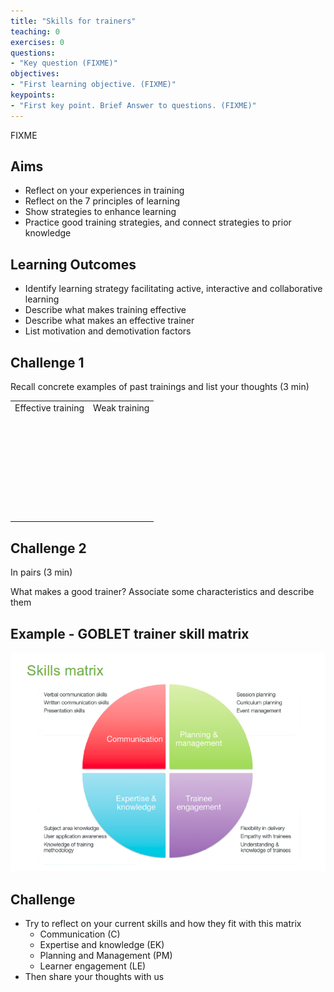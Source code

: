 ```yaml
---
title: "Skills for trainers"
teaching: 0
exercises: 0
questions:
- "Key question (FIXME)"
objectives:
- "First learning objective. (FIXME)"
keypoints:
- "First key point. Brief Answer to questions. (FIXME)"
---
```

FIXME

## Aims
- Reflect on your experiences in training
- Reflect on the 7 principles of learning
- Show strategies to enhance learning
- Practice good training strategies, and connect strategies to prior knowledge



## Learning Outcomes
- Identify learning strategy facilitating active, interactive and collaborative learning
- Describe what makes training effective
- Describe what makes an effective trainer
- List motivation and demotivation factors


## Challenge 1
Recall concrete examples of past trainings and list your thoughts (3 min)

<table>
  <tr>
    <td>
      Effective training
      <br/>
      <br/>
      <br/>
      <br/>
      <br/>
      <br/>
      <br/>
      <br/>
      <br/>
      <br/>
      <br/>
      </td>
    <td>
      Weak training
      <br/>
      <br/>
      <br/>
      <br/>
      <br/>
      <br/>
      <br/>
      <br/>
      <br/>
      <br/>
      <br/>
    </td>
  </tr>
</table>

## Challenge 2
In pairs (3 min)

What makes a good trainer?
Associate some characteristics and describe them


## Example - GOBLET trainer skill matrix 

![](../fig/SkillsMatrix.png)


## Challenge
- Try to reflect on your current skills and how they fit with this matrix
  + Communication (C)
  + Expertise and knowledge (EK)
  + Planning and Management (PM)
  + Learner engagement (LE)
- Then share your thoughts with us
